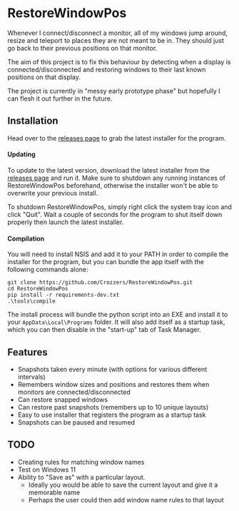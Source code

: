 # RestoreWindowPos

Whenever I connect/disconnect a monitor, all of my windows jump around, resize and teleport to places they are not meant to be in.
They should just go back to their previous positions on that monitor.

The aim of this project is to fix this behaviour by detecting when a display is connected/disconnected and restoring
windows to their last known positions on that display.

The project is currently in "messy early prototype phase" but hopefully I can flesh it out further in the future.

## Installation

Head over to the [releases page](https://github.com/Crozzers/RestoreWindowPos/releases) to grab the latest installer
for the program.

#### Updating

To update to the latest version, download the latest installer from the [releases page](https://github.com/Crozzers/RestoreWindowPos/releases) and run it. Make sure to shutdown any running instances of RestoreWindowPos beforehand, otherwise the installer won't be able to overwrite your previous install.

To shutdown RestoreWindowPos, simply right click the system tray icon and click "Quit". Wait a couple of seconds for the program to shut itself down properly then launch the latest installer.

#### Compilation

You will need to install NSIS and add it to your PATH in order to compile the installer for the program, but you can bundle the app
itself with the following commands alone:

```
git clone https://github.com/Crozzers/RestoreWindowPos.git
cd RestoreWindowPos
pip install -r requirements-dev.txt
.\tools\compile
```

The install process will bundle the python script into an EXE and install it to your `AppData\Local\Programs` folder.
It will also add itself as a startup task, which you can then disable in the "start-up" tab of Task Manager.

## Features

* Snapshots taken every minute (with options for various different intervals)
* Remembers window sizes and positions and restores them when monitors are connected/disconnected
* Can restore snapped windows
* Can restore past snapshots (remembers up to 10 unique layouts)
* Easy to use installer that registers the program as a startup task
* Snapshots can be paused and resumed

## TODO

* Creating rules for matching window names
* Test on Windows 11
* Ability to "Save as" with a particular layout.
    * Ideally you would be able to save the current layout and give it a memorable name
    * Perhaps the user could then add window name rules to that layout
